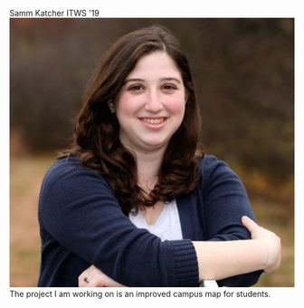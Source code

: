 Samm Katcher
ITWS '19
![Samm](me.jpg)
The project I am working on is an improved campus map for students.
